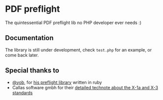# PDF preflight
The quintessential PDF preflight lib no PHP developer ever needs :)

## Documentation
The library is still under development, check `test.php` for an example, or come back later.

## Special thanks to
- [@yob](https://github.com/yob), for [his preflight library](https://github.com/yob/pdf-preflight) written in ruby
- Callas software gmbh for their [detailed technote about the X-1a and X-3 standards](www.pdfxreport.com/lib/exe/fetch.php?media=en:technote_pdfx_checks.pdf)

